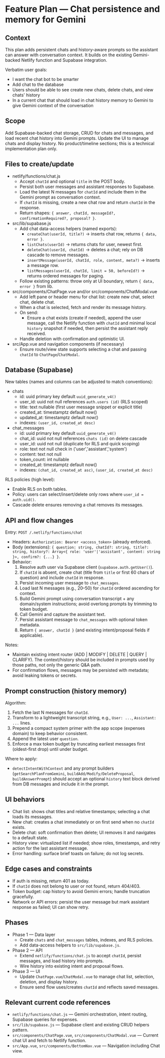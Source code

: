 # Feature Plan — Chat persistence and memory for Gemini

## Context
This plan adds persistent chats and history-aware prompts so the assistant can answer with conversation context. It builds on the existing Gemini-backed Netlify function and Supabase integration.

Verbatim user goals:
- I want the chat bot to be smarter
- Add chat to the database
- Users should be able to see create new chats, delete chats, and view chats' history
- In a current chat that should load in chat history memory to Gemini to give Gemini context of the conversation

## Scope
Add Supabase-backed chat storage, CRUD for chats and messages, and load recent chat history into Gemini prompts. Update the UI to manage chats and display history. No product/timeline sections; this is a technical implementation plan only.

## Files to create/update
- netlify/functions/chat.js
  - Accept `chatId` and optional `title` in the POST body.
  - Persist both user messages and assistant responses to Supabase.
  - Load the latest N messages for `chatId` and include them in the Gemini prompt as conversation context.
  - If `chatId` is missing, create a new chat row and return `chatId` in the response.
  - Return shapes: `{ answer, chatId, messageId?, confirmationRequired?, proposal? }`.
- src/lib/supabase.js
  - Add chat data-access helpers (named exports):
    - `createChat(userId, title?)` → inserts chat row, returns `{ data, error }`.
    - `listChats(userId)` → returns chats for user, newest first.
    - `deleteChat(userId, chatId)` → deletes a chat; rely on DB cascade to remove messages.
    - `insertMessage(userId, chatId, role, content, meta?)` → inserts a message row.
    - `listMessages(userId, chatId, limit = 50, beforeId?)` → returns ordered messages for paging.
  - Follow existing patterns: throw only at UI boundary, return `{ data, error }` from lib.
- src/components/ChatPage.vue and/or src/components/ChatModal.vue
  - Add left pane or header menu for chat list: create new chat, select chat, delete chat.
  - When a chat is selected, fetch and render its message history.
  - On send:
    - Ensure a chat exists (create if needed), append the user message, call the Netlify function with `chatId` and minimal local `history` snapshot if needed, then persist the assistant reply received.
  - Handle deletion with confirmation and optimistic UI.
- src/App.vue and navigation components (if necessary)
  - Ensure route/view state supports selecting a chat and passing `chatId` to `ChatPage`/`ChatModal`.

## Database (Supabase)
New tables (names and columns can be adjusted to match conventions):
- chats
  - id: uuid primary key default `uuid_generate_v4()`
  - user_id: uuid not null references `auth.users (id)` (RLS scoped)
  - title: text nullable (first user message snippet or explicit title)
  - created_at: timestamptz default now()
  - updated_at: timestamptz default now()
  - indexes: `(user_id, created_at desc)`
- chat_messages
  - id: uuid primary key default `uuid_generate_v4()`
  - chat_id: uuid not null references `chats (id)` on delete cascade
  - user_id: uuid not null (duplicate for RLS and quick scoping)
  - role: text not null check in ('user','assistant','system')
  - content: text not null
  - token_count: int nullable
  - created_at: timestamptz default now()
  - indexes: `(chat_id, created_at asc)`, `(user_id, created_at desc)`

RLS policies (high level):
- Enable RLS on both tables.
- Policy: users can select/insert/delete only rows where `user_id = auth.uid()`.
- Cascade delete ensures removing a chat removes its messages.

## API and flow changes
Entry: `POST /.netlify/functions/chat`
- Headers: `Authorization: Bearer <access_token>` (already enforced).
- Body (extensions): `{ question: string, chatId?: string, title?: string, history?: Array<{ role: 'user'|'assistant', content: string }>, confirm?: {...} }`.
- Behavior:
  1) Resolve auth user via Supabase client (`supabase.auth.getUser()`).
  2) If `chatId` is absent, create chat (title from `title` or first 60 chars of question) and include `chatId` in response.
  3) Persist incoming user message to `chat_messages`.
  4) Load last N messages (e.g., 20–50) for `chatId` ordered ascending for context.
  5) Build Gemini prompt using conversation transcript + any domain/system instructions; avoid overlong prompts by trimming to token budget.
  6) Call Gemini and capture the assistant text.
  7) Persist assistant message to `chat_messages` with optional token metadata.
  8) Return `{ answer, chatId }` (and existing intent/proposal fields if applicable).

Notes:
- Maintain existing intent router (ADD | MODIFY | DELETE | QUERY | CLARIFY). The context/history should be included in prompts used by those paths, not only the generic Q&A path.
- For confirmation flows, messages may be persisted with metadata; avoid leaking tokens or secrets.

## Prompt construction (history memory)
Algorithm:
1) Fetch the last N messages for `chatId`.
2) Transform to a lightweight transcript string, e.g., `User: ...`, `Assistant: ...` lines.
3) Prepend a compact system primer with the app scope (expenses domain) to keep behavior consistent.
4) Append the latest user `question`.
5) Enforce a max token budget by truncating earliest messages first (oldest-first drop) until under budget.

Where to apply:
- `detectIntentWithContext` and any prompt builders (`getSearchPlanFromGemini`, `buildAdd/Modify/DeleteProposal`, `buildAnswerPrompt`) should accept an optional `history` text block derived from DB messages and include it in the prompt.

## UI behaviors
- Chat list: shows chat titles and relative timestamps; selecting a chat loads its messages.
- New chat: creates a chat immediately or on first send when no `chatId` exists.
- Delete chat: soft confirmation then delete; UI removes it and navigates to a default state.
- History view: virtualized list if needed; show roles, timestamps, and retry action for the last assistant message.
- Error handling: surface brief toasts on failure; do not log secrets.

## Edge cases and constraints
- If auth is missing, return 401 as today.
- If `chatId` does not belong to user or not found, return 404/403.
- Token budget: cap history to avoid Gemini errors; handle truncation gracefully.
- Network or API errors: persist the user message but mark assistant response as failed; UI can show retry.

## Phases
- Phase 1 — Data layer
  - Create `chats` and `chat_messages` tables, indexes, and RLS policies.
  - Add data-access helpers to `src/lib/supabase.js`.
- Phase 2 — API
  - Extend `netlify/functions/chat.js` to accept `chatId`, persist messages, and load history into prompts.
  - Wire history into existing intent and proposal flows.
- Phase 3 — UI
  - Update `ChatPage.vue`/`ChatModal.vue` to manage chat list, selection, deletion, and display history.
  - Ensure send flow uses/creates `chatId` and reflects saved messages.

## Relevant current code references
- `netlify/functions/chat.js` — Gemini orchestration, intent routing, Supabase queries for expenses.
- `src/lib/supabase.js` — Supabase client and existing CRUD helpers pattern.
- `src/components/ChatPage.vue`, `src/components/ChatModal.vue` — Current chat UI and fetch to Netlify function.
- `src/App.vue`, `src/components/BottomNav.vue` — Navigation including Chat view.

